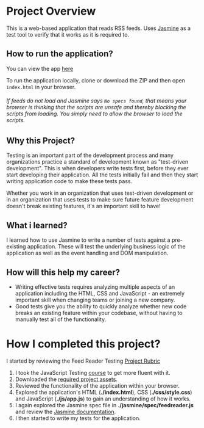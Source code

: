 # Project Overview

This is a web-based application that reads RSS feeds. Uses [Jasmine](http://jasmine.github.io/) as a test tool to verify that it works as it is required to.

## How to run the application?

You can view the app [here](https://cwaku.github.io/Feed-Reader-Testing)

To run the application locally, clone or download the ZIP and then open `index.html` in your browser.
###### If feeds do not load and Jasmine says `No specs found`, that means your browser is thinking that the scripts are unsafe and thereby blocking the scripts from loading. You simply need to allow the browser to load the scripts.

## Why this Project?

Testing is an important part of the development process and many organizations practice a standard of development known as "test-driven development". This is when developers write tests first, before they ever start developing their application. All the tests initially fail and then they start writing application code to make these tests pass.

Whether you work in an organization that uses test-driven development or in an organization that uses tests to make sure future feature development doesn't break existing features, it's an important skill to have!


## What i learned?

I learned how to use Jasmine to write a number of tests against a pre-existing application. These will test the underlying business logic of the application as well as the event handling and DOM manipulation.


## How will this help my career?

* Writing effective tests requires analyzing multiple aspects of an application including the HTML, CSS and JavaScript - an extremely important skill when changing teams or joining a new company.
* Good tests give you the ability to quickly analyze whether new code breaks an existing feature within your codebase, without having to manually test all of the functionality.


# How I completed this project?

I started by reviewing the Feed Reader Testing [Project Rubric](https://review.udacity.com/#!/projects/3442558598/rubric)

1. I took the JavaScript Testing [course](https://www.udacity.com/course/ud549) to get more fluent with it.
2. Downloaded the [required project assets](http://github.com/udacity/frontend-nanodegree-feedreader).
3. Reviewed the functionality of the application within your browser.
4. Explored the application's HTML (**./index.html**), CSS (**./css/style.css**) and JavaScript (**./js/app.js**) to gain an understanding of how it works.
5. I again explored the Jasmine spec file in **./jasmine/spec/feedreader.js** and review the [Jasmine documentation](http://jasmine.github.io).
6. I then started to write my tests for the application.
